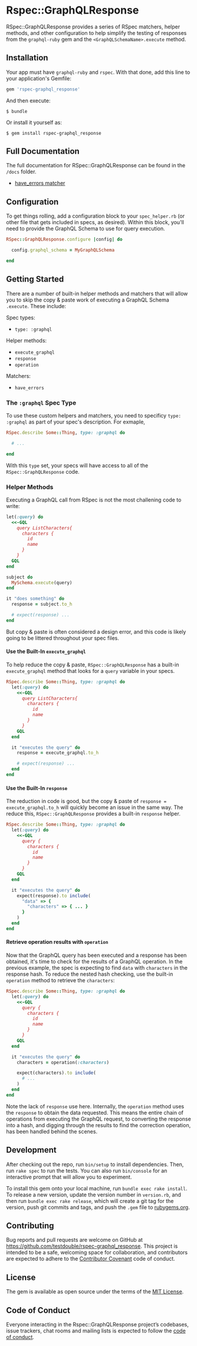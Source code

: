 # Rspec::GraphQLResponse

RSpec::GraphQLResponse provides a series of RSpec matchers, helper methods, and other configuration to help simplify
the testing of responses from the `graphql-ruby` gem and the `<GraphQLSchemaName>.execute` method.

## Installation

Your app must have `graphql-ruby` and `rspec`. With that done, add this line to your application's Gemfile:

```ruby
gem 'rspec-graphql_response'
```

And then execute:

    $ bundle

Or install it yourself as:

    $ gem install rspec-graphql_response

## Full Documentation

The full documentation for RSpec::GraphQLResponse can be found in the `/docs`
folder.

* [have_errors matcher](/docs/have_errors.md)

## Configuration

To get things rolling, add a configuration block to your `spec_helper.rb` (or other file that gets included in specs, as
desired). Within this block, you'll need to provide the GraphQL Schema to use for query execution.


```ruby
RSpec::GraphQLResponse.configure |config| do

  config.graphql_schema = MyGraphQLSchema

end
```

## Getting Started

There are a number of built-in helper methods and matchers that will allow you to skip the copy & paste work of executing
a GraphQL Schema `.execute`. These include:

Spec types:

* `type: :graphql`

Helper methods:

* `execute_graphql`
* `response`
* `operation`

Matchers:

* `have_errors`

### The `:graphql` Spec Type

To use these custom helpers and matchers, you need to specificy `type: :graphql` as part of your spec's description. For exmaple,

```ruby
RSpec.describe Some::Thing, type: :graphql do

  # ... 

end
```

With this `type` set, your specs will have access to all of the `RSpec::GraphQLResponse` code.

### Helper Methods

Executing a GraphQL call from RSpec is not the most challening code to write:

```ruby
let(:query) do
  <<-GQL
    query ListCharacters{
      characters {
        id
        name
      }
    }
  GQL
end

subject do
  MySchema.execute(query)
end

it "does something" do
  response = subject.to_h

  # expect(response) ...
end
```

But copy & paste is often considered a design error, and this code is likely going to be littered throughout your spec files.

#### Use the Built-In `execute_graphql`

To help reduce the copy & paste, `RSpec::GraphQLResponse` has a built-in `execute_graphql` method that looks for a `query` variable
in your specs.

```ruby
RSpec.describe Some::Thing, type: :graphql do
  let(:query) do
    <<-GQL
      query ListCharacters{
        characters {
          id
          name
        }
      }
    GQL
  end

  it "executes the query" do
    response = execute_graphql.to_h

    # expect(response) ...
  end
end
```

#### Use the Built-In `response`

The reduction in code is good, but the copy & paste of `response = execute_graphql.to_h` will quickly become an issue in the same
way. The reduce this, `RSpec::GraphQLResponse` provides a built-in `response` helper.

```ruby
RSpec.describe Some::Thing, type: :graphql do
  let(:query) do
    <<-GQL
      query {
        characters {
          id
          name
        }
      }
    GQL
  end

  it "executes the query" do
    expect(response).to include(
      "data" => {
        "characters" => { ... }
      }
    )
  end
end
```

#### Retrieve operation results with `operation`

Now that the GraphQL query has been executed and a response has been obtained, it's time to check for the results of a GraphQL
operation. In the previous example, the spec is expecting to find `data` with `characters` in the response hash. To reduce the
nested hash checking, use the built-in `operation` method to retrieve the `characters`:

```ruby
RSpec.describe Some::Thing, type: :graphql do
  let(:query) do
    <<-GQL
      query {
        characters {
          id
          name
        }
      }
    GQL
  end

  it "executes the query" do
    characters = operation(:characters)

    expect(characters).to include(
      # ... 
    )
  end
end
```

Note the lack of `response` use here. Internally, the `operation` method uses the `response` to obtain the data requested. This
means the entire chain of operations from executing the GraphQL request, to converting the response into a hash, and digging
through the results to find the correction operation, has been handled behind the scenes.

## Development

After checking out the repo, run `bin/setup` to install dependencies. Then, run `rake spec` to run the tests. You can also run `bin/console` for an interactive prompt that will allow you to experiment.

To install this gem onto your local machine, run `bundle exec rake install`. To release a new version, update the version number in `version.rb`, and then run `bundle exec rake release`, which will create a git tag for the version, push git commits and tags, and push the `.gem` file to [rubygems.org](https://rubygems.org).

## Contributing

Bug reports and pull requests are welcome on GitHub at https://github.com/testdouble/rspec-graphql_response. This project is intended to be a safe, welcoming space for collaboration, and contributors are expected to adhere to the [Contributor Covenant](http://contributor-covenant.org) code of conduct.

## License

The gem is available as open source under the terms of the [MIT License](https://opensource.org/licenses/MIT).

## Code of Conduct

Everyone interacting in the Rspec::GraphQLResponse project’s codebases, issue trackers, chat rooms and mailing lists is expected to follow the [code of conduct](https://github.com/testdouble/rspec-graphql_response/blob/master/CODE_OF_CONDUCT.md).
